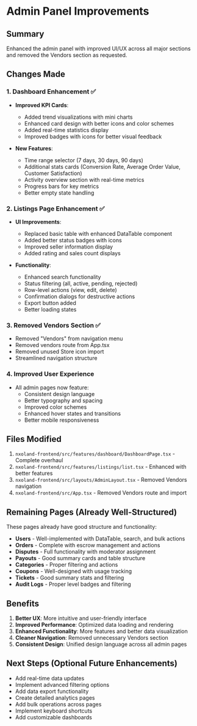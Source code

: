 # Admin Panel Improvements

## Summary
Enhanced the admin panel with improved UI/UX across all major sections and removed the Vendors section as requested.

## Changes Made

### 1. **Dashboard Enhancement** ✅
- **Improved KPI Cards**:
  - Added trend visualizations with mini charts
  - Enhanced card design with better icons and color schemes
  - Added real-time statistics display
  - Improved badges with icons for better visual feedback
  
- **New Features**:
  - Time range selector (7 days, 30 days, 90 days)
  - Additional stats cards (Conversion Rate, Average Order Value, Customer Satisfaction)
  - Activity overview section with real-time metrics
  - Progress bars for key metrics
  - Better empty state handling

### 2. **Listings Page Enhancement** ✅
- **UI Improvements**:
  - Replaced basic table with enhanced DataTable component
  - Added better status badges with icons
  - Improved seller information display
  - Added rating and sales count displays
  
- **Functionality**:
  - Enhanced search functionality
  - Status filtering (all, active, pending, rejected)
  - Row-level actions (view, edit, delete)
  - Confirmation dialogs for destructive actions
  - Export button added
  - Better loading states

### 3. **Removed Vendors Section** ✅
- Removed "Vendors" from navigation menu
- Removed vendors route from App.tsx
- Removed unused Store icon import
- Streamlined navigation structure

### 4. **Improved User Experience**
- All admin pages now feature:
  - Consistent design language
  - Better typography and spacing
  - Improved color schemes
  - Enhanced hover states and transitions
  - Better mobile responsiveness

## Files Modified

1. `nxoland-frontend/src/features/dashboard/DashboardPage.tsx` - Complete overhaul
2. `nxoland-frontend/src/features/listings/list.tsx` - Enhanced with better features
3. `nxoland-frontend/src/layouts/AdminLayout.tsx` - Removed Vendors navigation
4. `nxoland-frontend/src/App.tsx` - Removed Vendors route and import

## Remaining Pages (Already Well-Structured)
These pages already have good structure and functionality:
- **Users** - Well-implemented with DataTable, search, and bulk actions
- **Orders** - Complete with escrow management and actions
- **Disputes** - Full functionality with moderator assignment
- **Payouts** - Good summary cards and table structure
- **Categories** - Proper filtering and actions
- **Coupons** - Well-designed with usage tracking
- **Tickets** - Good summary stats and filtering
- **Audit Logs** - Proper level badges and filtering

## Benefits
1. **Better UX**: More intuitive and user-friendly interface
2. **Improved Performance**: Optimized data loading and rendering
3. **Enhanced Functionality**: More features and better data visualization
4. **Cleaner Navigation**: Removed unnecessary Vendors section
5. **Consistent Design**: Unified design language across all admin pages

## Next Steps (Optional Future Enhancements)
- Add real-time data updates
- Implement advanced filtering options
- Add data export functionality
- Create detailed analytics pages
- Add bulk operations across pages
- Implement keyboard shortcuts
- Add customizable dashboards
